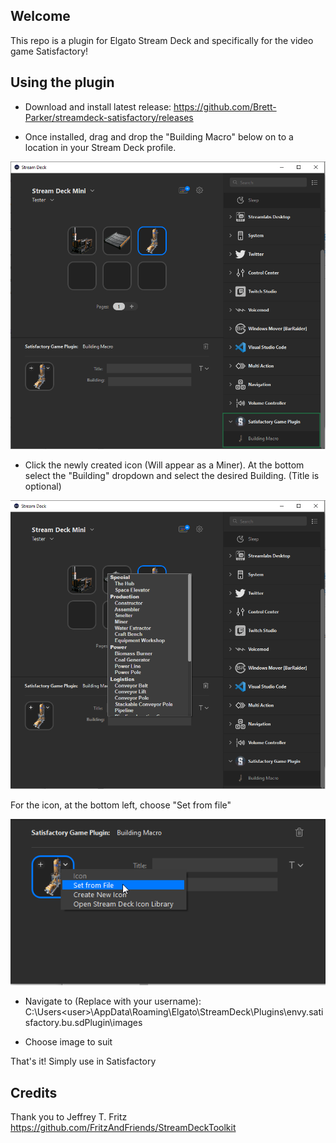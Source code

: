 ## Welcome

This repo is a plugin for Elgato Stream Deck and specifically for the video game Satisfactory!

## Using the plugin

- Download and install latest release: https://github.com/Brett-Parker/streamdeck-satisfactory/releases

- Once installed, drag and drop the "Building Macro" below on to a location in your Stream Deck profile.

![Screenshot 1](data/screenshots/plugin-installed.png "Plugin Installed")

- Click the newly created icon (Will appear as a Miner). At the bottom select the "Building" dropdown and select the desired Building. (Title is optional)

![Screenshot 2](data/screenshots/modify-macro.png "Modify")

For the icon, at the bottom left, choose "Set from file"

![Screenshot 3](data/screenshots/set-icon.png "Set Icon")

- Navigate to (Replace with your username): C:\Users\<user>\AppData\Roaming\Elgato\StreamDeck\Plugins\envy.satisfactory.bu.sdPlugin\images

- Choose image to suit

That's it! Simply use in Satisfactory

## Credits

Thank you to Jeffrey T. Fritz https://github.com/FritzAndFriends/StreamDeckToolkit
